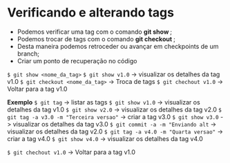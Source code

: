 # Verificando e alterando tags

- Podemos verificar uma tag com o comando **git show <nome>**;
- Podemos trocar de tags com o comando **git checkout <nome>**;
- Desta maneira podemos retroceder ou avançar em checkpoints de um branch;
- Criar um ponto de recuperação no código 

```$ git show <nome_da_tag>```
```$ git show v1.0``` -> visualizar os detalhes da tag v1.0
```$ git checkout <nome_da_tag>``` -> Troca de tags
```$ git chechout v1.0``` -> Voltar para a tag v1.0


**Exemplo**
```$ git tag``` -> listar as tags
```$ git show v1.0``` -> visualizar os detalhes da tag v1.0
```$ git show v2.0``` -> visualizar os detalhes da tag v2.0
```$ git tag -a v3.0 -m "Terceira versao"``` -> criar a tag v3.0
```$ git show v3.0``` -> visualizar os detalhes da tag v3.0
```$ git commit -a -m "Enviando alt``` -> visualizar os detalhes da tag v2.0
```$ git tag -a v4.0 -m "Quarta versao"``` -> criar a tag v4.0
```$ git show v4.0``` -> visualizar os detalhes da tag v4.0

```$ git chechout v1.0``` -> Voltar para a tag v1.0